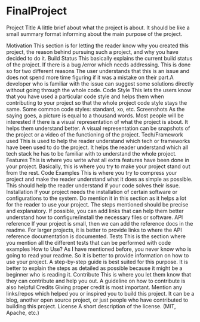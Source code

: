 # FinalProject

Project Title
A little brief about what the project is about. It should be like a small summary format informing about the main purpose of the project.

Motivation
This section is for letting the reader know why you created this project, the reason behind pursuing such a project, and why you have decided to do it.
Build Status
This basically explains the current build status of the project. If there is a bug /error which needs addressing. This is done so for two different reasons The user understands that this is an issue and does not spend more time figuring if it was a mistake on their part.A developer who is familiar with the issue can suggest some solutions directly without going through the whole code.
Code Style
This lets the users know that you have used a particular code style and helps them when contributing to your project so that the whole project code style stays the same. Some common code styles: standard, xo, etc.
Screenshots
As the saying goes, a picture is equal to a thousand words. Most people will be interested if there is a visual representation of what the project is about. It helps them understand better. A visual representation can be snapshots of the project or a video of the functioning of the project.
Tech/Framework used
This is used to help the reader understand which tech or frameworks have been used to do the project. It helps the reader understand which all tech stack he has to be familiar with to understand the whole project.
Features
This is where you write what all extra features have been done in your project. Basically, this is where you try to make your project stand out from the rest.
Code Examples
This is where you try to compress your project and make the reader understand what it does as simple as possible. This should help the reader understand if your code solves their issue.
Installation
If your project needs the installation of certain software or configurations to the system. Do mention it in this section as it helps a lot for the reader to use your project. The steps mentioned should be precise and explanatory. If possible, you can add links that can help them better understand how to configure/install the necessary files or software.
API reference
If your project is small, then we can add the reference docs in the readme. For larger projects, it is better to provide links to where the API reference documentation is documented.
Tests
This is the section where you mention all the different tests that can be performed with code examples
How to Use?
As I have mentioned before, you never know who is going to read your readme. So it is better to provide information on how to use your project. A step-by-step guide is best suited for this purpose. It is better to explain the steps as detailed as possible because it might be a beginner who is reading it.
Contribute
This is where you let them know that they can contribute and help you out. A guideline on how to contribute is also helpful
Credits
Giving proper credit is most important. Mention any links/repos which helped you or inspired you to build this project. It can be a blog, another open source project, or just people who have contributed to building this project.
License
A short description of the license. (MIT, Apache, etc.)
